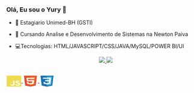 ### Olá, Eu sou  o Yury  👋
 
- 👯 Estagiario Unimed-BH (GSTI)
 
- 📒 Cursando Analise e Desenvolvimento de Sistemas na Newton Paiva

- 💻Tecnologias: HTML/JAVASCRIPT/CSS/JAVA/MySQL/POWER BI/UI


 
  <div align="center">
  <a href="https://github.com/Yuryh1">
  <img height="180em" src="https://github-readme-stats.vercel.app/api?username=Yuryh1&show_icons=true&theme=dark&include_all_commits=true&count_private=true"/>
  <img height="180em" src="https://github-readme-stats.vercel.app/api/top-langs/?username=Yuryh1&layout=compact&langs_count=7&theme=dark"/>
</div>
  <div style="display: inline_block"><br>
  <img align="center" alt="Yury-Js" height="30" width="40" src="https://raw.githubusercontent.com/devicons/devicon/master/icons/javascript/javascript-plain.svg">
  <img align="center" alt="Yury-HTML" height="30" width="40" src="https://raw.githubusercontent.com/devicons/devicon/master/icons/html5/html5-original.svg">
  <img align="center" alt="Yury-CSS" height="30" width="40" src="https://raw.githubusercontent.com/devicons/devicon/master/icons/css3/css3-original.svg">
 
 
   
   

